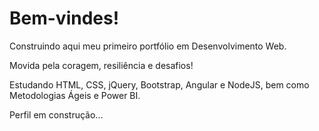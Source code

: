 # Bem-vindes!

Construindo aqui meu primeiro portfólio em Desenvolvimento Web. 

Movida pela coragem, resiliência e desafios!

Estudando HTML, CSS, jQuery, Bootstrap, Angular e NodeJS, bem como Metodologias Ágeis e Power BI.

Perfil em construção...
